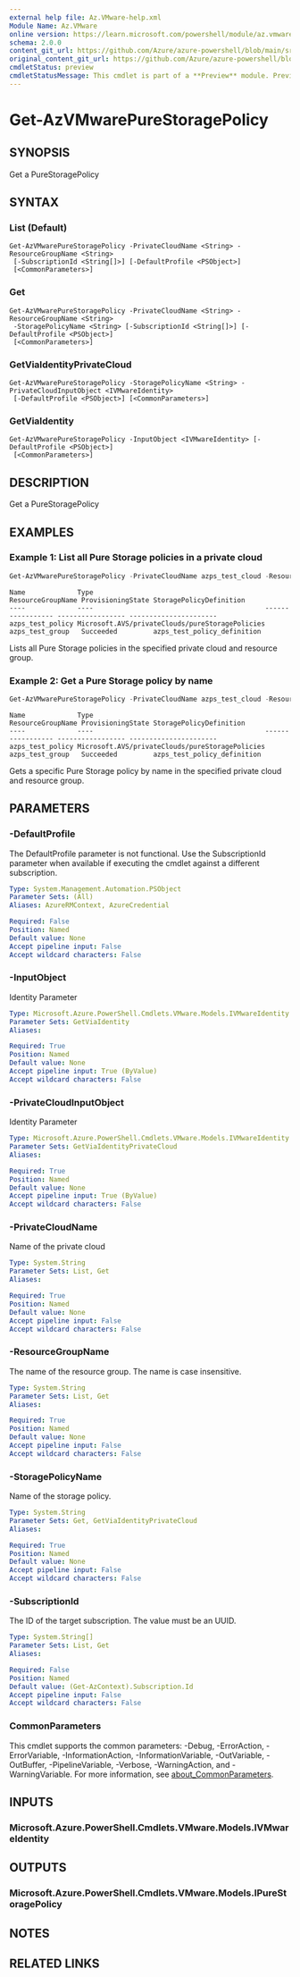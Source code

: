 ```yaml
---
external help file: Az.VMware-help.xml
Module Name: Az.VMware
online version: https://learn.microsoft.com/powershell/module/az.vmware/get-azvmwarepurestoragepolicy
schema: 2.0.0
content_git_url: https://github.com/Azure/azure-powershell/blob/main/src/VMware/VMware/help/Get-AzVMwarePureStoragePolicy.md
original_content_git_url: https://github.com/Azure/azure-powershell/blob/main/src/VMware/VMware/help/Get-AzVMwarePureStoragePolicy.md
cmdletStatus: preview
cmdletStatusMessage: This cmdlet is part of a **Preview** module. Preview versions aren't recommended for use in production environments. For more information, see https://aka.ms/azps-refstatus.
---
```


# Get-AzVMwarePureStoragePolicy

## SYNOPSIS
Get a PureStoragePolicy

## SYNTAX

### List (Default)
```
Get-AzVMwarePureStoragePolicy -PrivateCloudName <String> -ResourceGroupName <String>
 [-SubscriptionId <String[]>] [-DefaultProfile <PSObject>]
 [<CommonParameters>]
```

### Get
```
Get-AzVMwarePureStoragePolicy -PrivateCloudName <String> -ResourceGroupName <String>
 -StoragePolicyName <String> [-SubscriptionId <String[]>] [-DefaultProfile <PSObject>]
 [<CommonParameters>]
```

### GetViaIdentityPrivateCloud
```
Get-AzVMwarePureStoragePolicy -StoragePolicyName <String> -PrivateCloudInputObject <IVMwareIdentity>
 [-DefaultProfile <PSObject>] [<CommonParameters>]
```

### GetViaIdentity
```
Get-AzVMwarePureStoragePolicy -InputObject <IVMwareIdentity> [-DefaultProfile <PSObject>]
 [<CommonParameters>]
```

## DESCRIPTION
Get a PureStoragePolicy

## EXAMPLES

### Example 1: List all Pure Storage policies in a private cloud
```powershell
Get-AzVMwarePureStoragePolicy -PrivateCloudName azps_test_cloud -ResourceGroupName azps_test_group
```

```output
Name             Type                                           ResourceGroupName ProvisioningState StoragePolicyDefinition
----             ----                                           ----------------- ----------------- ----------------------
azps_test_policy Microsoft.AVS/privateClouds/pureStoragePolicies azps_test_group   Succeeded         azps_test_policy_definition
```

Lists all Pure Storage policies in the specified private cloud and resource group.

### Example 2: Get a Pure Storage policy by name
```powershell
Get-AzVMwarePureStoragePolicy -PrivateCloudName azps_test_cloud -ResourceGroupName azps_test_group -StoragePolicyName azps_test_policy
```

```output
Name             Type                                           ResourceGroupName ProvisioningState StoragePolicyDefinition
----             ----                                           ----------------- ----------------- ----------------------
azps_test_policy Microsoft.AVS/privateClouds/pureStoragePolicies azps_test_group   Succeeded         azps_test_policy_definition
```

Gets a specific Pure Storage policy by name in the specified private cloud and resource group.

## PARAMETERS

### -DefaultProfile
The DefaultProfile parameter is not functional.
Use the SubscriptionId parameter when available if executing the cmdlet against a different subscription.

```yaml
Type: System.Management.Automation.PSObject
Parameter Sets: (All)
Aliases: AzureRMContext, AzureCredential

Required: False
Position: Named
Default value: None
Accept pipeline input: False
Accept wildcard characters: False
```

### -InputObject
Identity Parameter

```yaml
Type: Microsoft.Azure.PowerShell.Cmdlets.VMware.Models.IVMwareIdentity
Parameter Sets: GetViaIdentity
Aliases:

Required: True
Position: Named
Default value: None
Accept pipeline input: True (ByValue)
Accept wildcard characters: False
```

### -PrivateCloudInputObject
Identity Parameter

```yaml
Type: Microsoft.Azure.PowerShell.Cmdlets.VMware.Models.IVMwareIdentity
Parameter Sets: GetViaIdentityPrivateCloud
Aliases:

Required: True
Position: Named
Default value: None
Accept pipeline input: True (ByValue)
Accept wildcard characters: False
```

### -PrivateCloudName
Name of the private cloud

```yaml
Type: System.String
Parameter Sets: List, Get
Aliases:

Required: True
Position: Named
Default value: None
Accept pipeline input: False
Accept wildcard characters: False
```

### -ResourceGroupName
The name of the resource group.
The name is case insensitive.

```yaml
Type: System.String
Parameter Sets: List, Get
Aliases:

Required: True
Position: Named
Default value: None
Accept pipeline input: False
Accept wildcard characters: False
```

### -StoragePolicyName
Name of the storage policy.

```yaml
Type: System.String
Parameter Sets: Get, GetViaIdentityPrivateCloud
Aliases:

Required: True
Position: Named
Default value: None
Accept pipeline input: False
Accept wildcard characters: False
```

### -SubscriptionId
The ID of the target subscription.
The value must be an UUID.

```yaml
Type: System.String[]
Parameter Sets: List, Get
Aliases:

Required: False
Position: Named
Default value: (Get-AzContext).Subscription.Id
Accept pipeline input: False
Accept wildcard characters: False
```

### CommonParameters
This cmdlet supports the common parameters: -Debug, -ErrorAction, -ErrorVariable, -InformationAction, -InformationVariable, -OutVariable, -OutBuffer, -PipelineVariable, -Verbose, -WarningAction, and -WarningVariable. For more information, see [about_CommonParameters](http://go.microsoft.com/fwlink/?LinkID=113216).

## INPUTS

### Microsoft.Azure.PowerShell.Cmdlets.VMware.Models.IVMwareIdentity

## OUTPUTS

### Microsoft.Azure.PowerShell.Cmdlets.VMware.Models.IPureStoragePolicy

## NOTES

## RELATED LINKS

